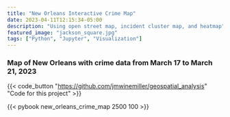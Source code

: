```yaml
---
title: "New Orleans Interactive Crime Map"
date: 2023-04-11T12:15:34-05:00
description: "Using open street map, incident cluster map, and heatmap"
featured_image: "jackson_square.jpg"
tags: ["Python", "Jupyter", "Visualization"]
---
```


### Map of New Orleans with crime data from March 17 to March 21, 2023

<!--more-->

{{< code_button
    "https://github.com/jmwinemiller/geospatial_analysis"
    "Code for this project" >}}

{{< pybook new_orleans_crime_map 2500 100 >}}